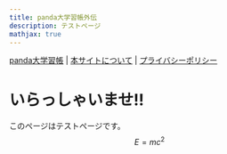 ```yaml
---
title: panda大学習帳外伝
description: テストページ
mathjax: true
---
```

[panda大学習帳](https://pandanote.info/) \| [本サイトについて](https://sidestory.pandanote.info/about/) \| [プライバシーポリシー](https://pandanote.info/?page_id=69)

# いらっしゃいませ!!
このページはテストページです。
$$
E = mc^2
$$

